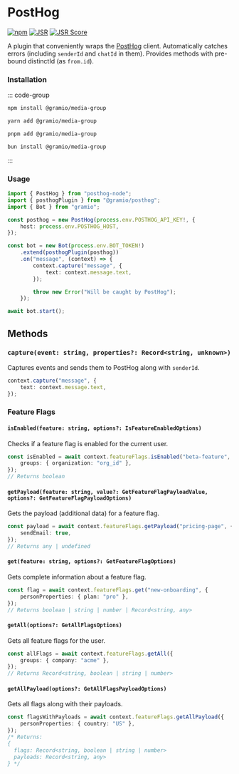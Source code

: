 # PostHog

<div class="badges">

[![npm](https://img.shields.io/npm/v/@gramio/posthog?logo=npm&style=flat&labelColor=000&color=3b82f6)](https://www.npmjs.org/package/@gramio/posthog)
[![JSR](https://jsr.io/badges/@gramio/posthog)](https://jsr.io/@gramio/posthog)
[![JSR Score](https://jsr.io/badges/@gramio/posthog/score)](https://jsr.io/@gramio/posthog)

</div>

A plugin that conveniently wraps the [PostHog](https://posthog.com/) client. Automatically catches errors (including `senderId` and `chatId` in them). Provides methods with pre-bound distinctId (as `from.id`).

### Installation

::: code-group

```bash [npm]
npm install @gramio/media-group
```

```bash [yarn]
yarn add @gramio/media-group
```

```bash [pnpm]
pnpm add @gramio/media-group
```

```bash [bun]
bun install @gramio/media-group
```

:::

### Usage

```typescript
import { PostHog } from "posthog-node";
import { posthogPlugin } from "@gramio/posthog";
import { Bot } from "gramio";

const posthog = new PostHog(process.env.POSTHOG_API_KEY!, {
    host: process.env.POSTHOG_HOST,
});

const bot = new Bot(process.env.BOT_TOKEN!)
    .extend(posthogPlugin(posthog))
    .on("message", (context) => {
        context.capture("message", {
            text: context.message.text,
        });

        throw new Error("Will be caught by PostHog");
    });

await bot.start();
```

## Methods

### `capture(event: string, properties?: Record<string, unknown>)`

Captures events and sends them to PostHog along with `senderId`.

```typescript
context.capture("message", {
    text: context.message.text,
});
```

### Feature Flags

#### `isEnabled(feature: string, options?: IsFeatureEnabledOptions)`

Checks if a feature flag is enabled for the current user.

```typescript
const isEnabled = await context.featureFlags.isEnabled("beta-feature", {
    groups: { organization: "org_id" },
});
// Returns boolean
```

#### `getPayload(feature: string, value?: GetFeatureFlagPayloadValue, options?: GetFeatureFlagPayloadOptions)`

Gets the payload (additional data) for a feature flag.

```typescript
const payload = await context.featureFlags.getPayload("pricing-page", {
    sendEmail: true,
});
// Returns any | undefined
```

#### `get(feature: string, options?: GetFeatureFlagOptions)`

Gets complete information about a feature flag.

```typescript
const flag = await context.featureFlags.get("new-onboarding", {
    personProperties: { plan: "pro" },
});
// Returns boolean | string | number | Record<string, any>
```

#### `getAll(options?: GetAllFlagsOptions)`

Gets all feature flags for the user.

```typescript
const allFlags = await context.featureFlags.getAll({
    groups: { company: "acme" },
});
// Returns Record<string, boolean | string | number>
```

#### `getAllPayload(options?: GetAllFlagsPayloadOptions)`

Gets all flags along with their payloads.

```typescript
const flagsWithPayloads = await context.featureFlags.getAllPayload({
    personProperties: { country: "US" },
});
/* Returns:
{
  flags: Record<string, boolean | string | number>
  payloads: Record<string, any>
} */
```
